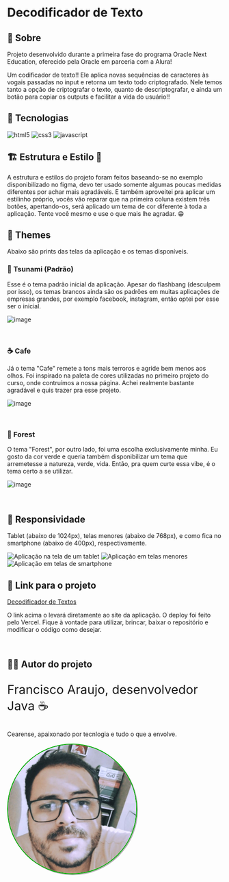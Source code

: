 <h1>Decodificador de Texto</h1>

<h2>📃 Sobre</h2>
<p>Projeto desenvolvido durante a primeira fase do programa Oracle Next Education, oferecido pela Oracle em parceria com a Alura!</p>
<p>Um codificador de texto!! Ele aplica novas sequências de caracteres às vogais passadas no input e retorna um texto todo criptografado. Nele temos tanto a opção de criptografar o texto, quanto de descriptografar, e ainda um botão para copiar os outputs e facilitar a vida do usuário!!</p>

## 🚀 Tecnologias

<div>
  <img alt="html5" src="https://img.shields.io/badge/HTML5-E34F26?style=for-the-badge&logo=html5&logoColor=white" />
  <img alt="css3" src="https://img.shields.io/badge/CSS3-1572B6?style=for-the-badge&logo=css3&logoColor=white" />
  <img alt="javascript" src="https://img.shields.io/badge/JavaScript-F7DF1E?style=for-the-badge&logo=javascript&logoColor=black" />
</div>

<h2>🏗 Estrutura e Estilo 📿</h2>
<p>A estrutura e estilos do projeto foram feitos baseando-se no exemplo disponibilizado no figma, devo ter usado somente algumas poucas medidas diferentes por achar mais agradáveis. E também aproveitei pra aplicar um estilinho próprio, vocês vão reparar que na primeira coluna existem três botões, apertando-os, será aplicado um tema de cor diferente à toda a aplicação. Tente você mesmo e use o que mais lhe agradar. 😁</p>

<h2>🎨 Themes</h2>
<p>Abaixo são prints das telas da aplicação e os temas disponíveis.</p>

<h3>🌊 Tsunami (Padrão)</h3>
<p>Esse é o tema padrão inicial da aplicação. Apesar do flashbang (desculpem por isso), os temas brancos ainda são os padrões em muitas aplicações de empresas grandes, por exemplo facebook, instagram, então optei por esse ser o inicial.</p>

![image](https://github.com/FranciscoAraujo95/decodificador-de-texto-alura-oracle/assets/89553117/2cc668fc-859b-480a-bb4d-5949fcf5fbef)

<br>
<h3>☕ Cafe</h3>
<p>Já o tema "Cafe" remete a tons mais terroros e agride bem menos aos olhos. Foi inspirado na paleta de cores utilizadas no primeiro projeto do curso, onde contruímos a nossa página. Achei realmente bastante agradável e quis trazer pra esse projeto.</p>

![image](https://github.com/FranciscoAraujo95/decodificador-de-texto-alura-oracle/assets/89553117/18105cc2-f9b3-4c9b-95d3-6bb298381b30)

<br>
<h3>🌲 Forest</h3>
<p>O tema "Forest", por outro lado, foi uma escolha exclusivamente minha. Eu gosto da cor verde e queria também disponibilizar um tema que arremetesse a natureza, verde, vida. Então, pra quem curte essa vibe, é o tema certo a se utilizar. </p>

![image](https://github.com/FranciscoAraujo95/decodificador-de-texto-alura-oracle/assets/89553117/339a4e26-63a3-41b0-bebe-b99673d95297)

<br>
<h2>📱 Responsividade</h2>
<p>Tablet (abaixo de 1024px), telas menores (abaixo de 768px), e como fica no smartphone (abaixo de 400px), respectivamente.</p>

<img src="https://github.com/FranciscoAraujo95/decodificador-de-texto-alura-oracle/assets/89553117/1d5c61e2-3c35-4237-ae23-b7385810567b" alt="Aplicação na tela de um tablet" width="310"/>
<img src="https://github.com/FranciscoAraujo95/decodificador-de-texto-alura-oracle/assets/89553117/dd522139-6962-4f9d-ab03-0f823d6e22e5" alt="Aplicação em telas menores" width="290"/>
<img src="https://github.com/FranciscoAraujo95/decodificador-de-texto-alura-oracle/assets/89553117/2c6e2a0b-f919-450c-a9d5-08add85debdb" alt="Aplicação em telas de smartphone" width="260"/>

<br>
<h2>🔗 Link para o projeto</h2>
<p><a href="https://decodificador-de-texto-alura-oracle-francisco-araujo.vercel.app/" target="self">Decodificador de Textos</a></p>
<p>O link acima o levará diretamente ao site da aplicação. O deploy foi feito pelo Vercel. Fique à vontade para utilizar, brincar, baixar o repositório e modificar o código como desejar.</p>

<style>
  .perfil {
    border-radius: 50%;
    border: 2px solid #00aa00;
    box-shadow: 2px 2px 0px rgba(0,0,0, .3);
  }

  .title {
    font-size: 1.8rem;
  }
</style>

<br>
<h2>👨‍💻 Autor do projeto</h2>

<p class="title" >Francisco Araujo, desenvolvedor Java ☕</p>
<p>Cearense, apaixonado por tecnlogia e tudo o que a envolve. </p>
<img class="perfil" src="./assets/pf.jpg" alt="Foto de perfil do autor do projeto" width="300"/>
